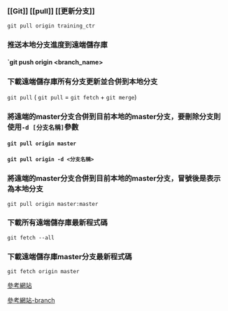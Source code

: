 ### [[Git]] [[pull]] [[更新分支]] 

```git
git pull origin training_ctr
```

### 推送本地分支進度到遠端儲存庫
#### `git push origin <branch_name>

### 下載遠端儲存庫所有分支更新並合併到本地分支
`git pull`
( `git pull` = `git fetch` + `git merge`)
### 將遠端的master分支合併到目前本地的master分支，要刪除分支則使用`-d [分支名稱]`參數

#### `git pull origin master`
#### `git pull origin -d <分支名稱>`

### 將遠端的master分支合併到目前本地的master分支，冒號後是表示為本地分支
`git pull origin master:master`

### 下載所有遠端儲存庫最新程式碼
`git fetch --all`

### 下載遠端儲存庫master分支最新程式碼
`git fetch origin master`

[參考網站](https://blog.csdn.net/weiwenhou/article/details/106985423?source=post_page-----c5dc0639dd9--------------------------------)

[參考網站-branch](https://learngitbranching.js.org/?locale=zh_TW&source=post_page-----c5dc0639dd9--------------------------------)

